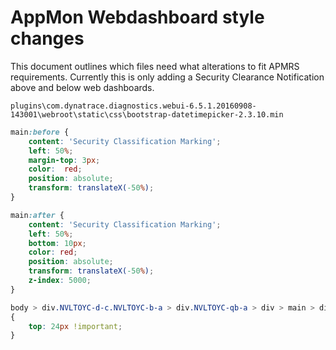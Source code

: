 # AppMon Webdashboard style changes

This document outlines which files need what alterations to fit APMRS requirements.
Currently this is only adding a Security Clearance Notification above and below web dashboards.

`plugins\com.dynatrace.diagnostics.webui-6.5.1.20160908-143001\webroot\static\css\bootstrap-datetimepicker-2.3.10.min`

```css
main:before {
    content: 'Security Classification Marking';
    left: 50%;
    margin-top: 3px;
    color:  red;
    position: absolute;
    transform: translateX(-50%);
}

main:after {
    content: 'Security Classification Marking';
    left: 50%;
    bottom: 10px;
    color: red;
    position: absolute;
    transform: translateX(-50%);
    z-index: 5000;
}

body > div.NVLTOYC-d-c.NVLTOYC-b-a > div.NVLTOYC-qb-a > div > main > div 
{
    top: 24px !important;
}
```